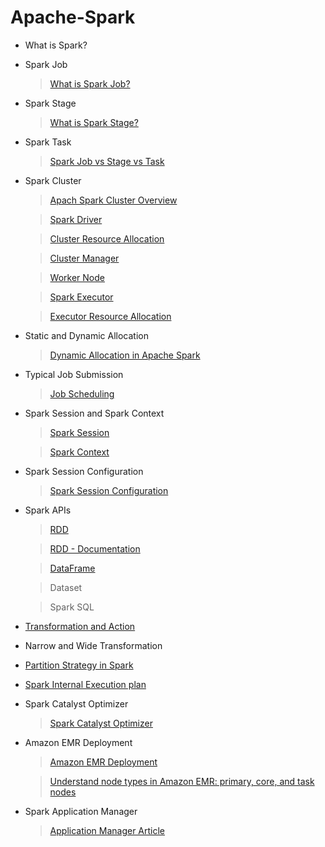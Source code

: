 # Apache-Spark

- What is Spark?
- Spark Job
  > [What is Spark Job?](https://sparkbyexamples.com/spark/what-is-spark-job/)
- Spark Stage
  > [What is Spark Stage?](https://sparkbyexamples.com/spark/what-is-spark-stage/#:~:text=In%20the%20context%20of%20Apache,importance%20with%20a%20detailed%20example)
- Spark Task
  > [Spark Job vs Stage vs Task](https://pratikbarjatya.medium.com/demystifying-spark-jobs-stages-and-tasks-a-simplified-guide-f35da5ab4aa6)
- Spark Cluster
  > [Apach Spark Cluster Overview](https://spark.apache.org/docs/latest/cluster-overview.html)
  
  > [Spark Driver](https://sparkbyexamples.com/spark/what-is-apache-spark-driver/)
  
  > [Cluster Resource Allocation](https://spark.apache.org/docs/latest/job-scheduling.html#dynamic-resource-allocation)
  
  > [Cluster Manager](https://data-flair.training/blogs/apache-spark-cluster-managers-tutorial/)
  
  > [Worker Node](https://www.linkedin.com/pulse/cluster-architecture-apache-spark-nishant-kumar-xzsbe/)

  > [Spark Executor](https://sparkbyexamples.com/spark/what-is-spark-executor/)
  
  > [Executor Resource Allocation](https://sparkbyexamples.com/spark/spark-tune-executor-number-cores-and-memory/)
- Static and Dynamic Allocation
  > [Dynamic Allocation in Apache Spark](https://community.cloudera.com/t5/Community-Articles/Dynamic-Allocation-in-Apache-Spark/ta-p/368095)
- Typical Job Submission
  > [Job Scheduling](https://spark.apache.org/docs/latest/job-scheduling.html#:~:text=By%20default%2C%20Spark's%20scheduler%20runs,second%20job%20gets%20priority%2C%20etc.)
- Spark Session and Spark Context
  > [Spark Session](https://spark.apache.org/docs/latest/sql-getting-started.html#starting-point-sparksession)
  
  > [Spark Context](https://sparkbyexamples.com/pyspark/pyspark-sparkcontext-explained/)
- Spark Session Configuration
  > [Spark Session Configuration](https://sparkbyexamples.com/pyspark/spark-session-configuration-in-pyspark/)
- Spark APIs
  > [RDD](https://spark.apache.org/docs/latest/rdd-programming-guide.html)
  
  > [RDD - Documentation](https://docs.aws.amazon.com/prescriptive-guidance/latest/tuning-aws-glue-for-apache-spark/key-topics-apache-spark.html#rdd)
  
  > [DataFrame](https://spark.apache.org/docs/latest/api/python/reference/pyspark.sql/dataframe.html)
  
  > Dataset
  
  > Spark SQL
- [Transformation and Action](https://medium.com/@santosh_joshi_data/study-notes-understanding-actions-and-transformations-in-apache-spark-f9bc7d55967a)
- Narrow and Wide Transformation
- [Partition Strategy in Spark](https://www.youtube.com/watch?v=fZndmQasykk&list=PLWAuYt0wgRcLCtWzUxNg4BjnYlCZNEVth&index=6)
- [Spark Internal Execution plan](https://sparkbyexamples.com/spark/spark-execution-plan/)
- Spark Catalyst Optimizer
  > [Spark Catalyst Optimizer](https://medium.com/@ashwin_kumar_/spark-catalyst-optimizer-7f44d893a282)

- Amazon EMR Deployment
  > [Amazon EMR Deployment](https://docs.aws.amazon.com/emr/latest/ManagementGuide/emr-what-is-emr.html)
  
  > [Understand node types in Amazon EMR: primary, core, and task nodes](https://docs.aws.amazon.com/emr/latest/ManagementGuide/emr-master-core-task-nodes.html#:~:text=Core%20nodes%20are%20managed%20by,data%20that%20installed%20applications%20require) 

- Spark Application Manager
  > [Application Manager Article](https://medium.com/@nikaljeajay36/anatomy-of-spark-application-e905e5575e9e#:~:text=The%20Application%20Master%20is%20responsible%20for%20managing%20the%20lifecycle%20of,and%20monitor%20the%20application's%20progress)
